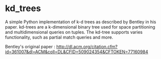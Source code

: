 kd_trees
========

A simple Python implementation of k-d trees as described by Bentley in his paper. kd-trees are a k-dimensional binary tree used for space partitioning and multidimensional queries on tuples. The kd-tree supports varies functionality, such as partial match queries and more. 

Bentley's original paper : http://dl.acm.org/citation.cfm?id=361007&dl=ACM&coll=DL&CFID=509024354&CFTOKEN=77160984
